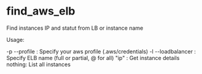 # find_aws_elb
Find instances IP and statut from LB or instance name

Usage:

-p --profile : Specify your aws profile (.aws/credentials)
-l --loadbalancer : Specify ELB name (full or partial, @ for all)
"ip" : Get instance details
nothing: List all instances
